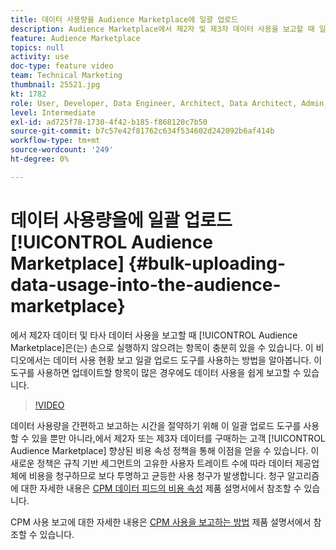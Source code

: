 ```yaml
---
title: 데이터 사용량을 Audience Marketplace에 일괄 업로드
description: Audience Marketplace에서 제2자 및 제3자 데이터 사용을 보고할 때 일일이 확인하지 않아도 되는 항목이 충분히 있을 수 있습니다. 이 비디오에서는 업데이트할 항목이 많더라도 데이터 사용량을 쉽게 보고할 수 있도록 데이터 사용 보고 일괄 업로드 도구를 사용하는 방법을 알아봅니다.
feature: Audience Marketplace
topics: null
activity: use
doc-type: feature video
team: Technical Marketing
thumbnail: 25521.jpg
kt: 1782
role: User, Developer, Data Engineer, Architect, Data Architect, Admin, Leader
level: Intermediate
exl-id: ad725f78-1730-4f42-b185-f868120c7b50
source-git-commit: b7c57e42f81762c634f534602d242092b6af414b
workflow-type: tm+mt
source-wordcount: '249'
ht-degree: 0%

---
```


# 데이터 사용량을에 일괄 업로드 [!UICONTROL Audience Marketplace] {#bulk-uploading-data-usage-into-the-audience-marketplace}

에서 제2자 데이터 및 타사 데이터 사용을 보고할 때 [!UICONTROL Audience Marketplace]은(는) 손으로 실행하지 않으려는 항목이 충분히 있을 수 있습니다. 이 비디오에서는 데이터 사용 현황 보고 일괄 업로드 도구를 사용하는 방법을 알아봅니다. 이 도구를 사용하면 업데이트할 항목이 많은 경우에도 데이터 사용을 쉽게 보고할 수 있습니다.

>[!VIDEO](https://video.tv.adobe.com/v/25521/?quality=12)

데이터 사용량을 간편하고 보고하는 시간을 절약하기 위해 이 일괄 업로드 도구를 사용할 수 있을 뿐만 아니라,에서 제2자 또는 제3자 데이터를 구매하는 고객 [!UICONTROL Audience Marketplace] 향상된 비용 속성 정책을 통해 이점을 얻을 수 있습니다. 이 새로운 정책은 규칙 기반 세그먼트의 고유한 사용자 트레이트 수에 따라 데이터 제공업체에 비용을 청구하므로 보다 투명하고 균등한 사용 청구가 발생합니다.
청구 알고리즘에 대한 자세한 내용은 [CPM 데이터 피드의 비용 속성](https://experiencecloud.adobe.com/resources/help/en_US/aam/marketplace_cpm_billing.html) 제품 설명서에서 참조할 수 있습니다.

CPM 사용 보고에 대한 자세한 내용은 [CPM 사용을 보고하는 방법](https://experiencecloud.adobe.com/resources/help/en_US/aam/t_marketplace_report_cpm_usage.html) 제품 설명서에서 참조할 수 있습니다.
